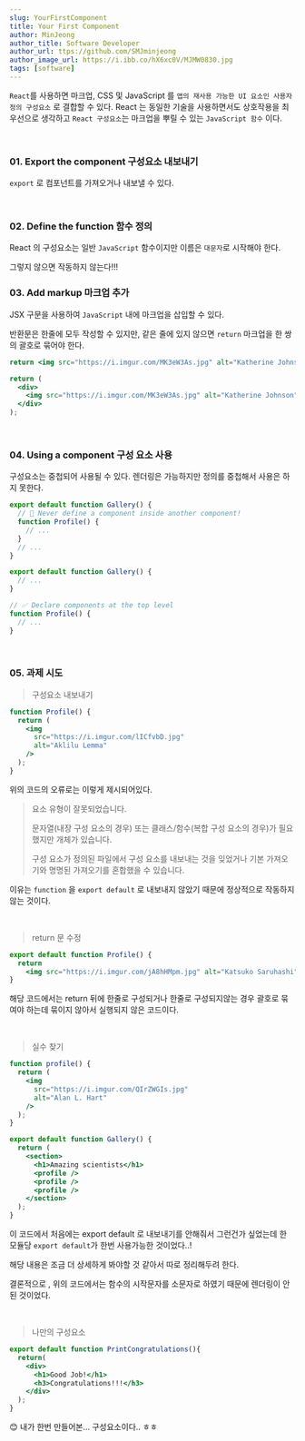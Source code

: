 ```yaml
---
slug: YourFirstComponent
title: Your First Component
author: MinJeong
author_title: Software Developer
author_url: ttps://github.com/SMJminjeong
author_image_url: https://i.ibb.co/hX6xc0V/MJMW0830.jpg
tags: [software]
---
```


`React`를 사용하면 마크업, CSS 및 JavaScript 를 `앱의 재사용 가능한 UI 요소인 사용자 정의 구성요소` 로 결합할 수 있다.
React 는 동일한 기술을 사용하면서도 상호작용을 최우선으로 생각하고 `React 구성요소`는 마크업을 뿌릴 수 있는 `JavaScript 함수` 이다.

<br/>

### 01. Export the component 구성요소 내보내기
`export` 로 컴포넌트를 가져오거나 내보낼 수 있다. 

<br/>

### 02. Define the function 함수 정의
React 의 구성요소는 일반 `JavaScript` 함수이지만 이름은 `대문자`로 시작해야 한다.

그렇지 않으면 작동하지 않는다!!!

### 03. Add markup 마크업 추가
JSX 구문을 사용하여 `JavaScript` 내에 마크업을 삽입할 수 있다. 

반환문은 한줄에 모두 작성할 수 있지만, 같은 줄에 있지 않으면 `return` 마크업을 한 쌍의 괄호로 묶어야 한다.

```jsx
return <img src="https://i.imgur.com/MK3eW3As.jpg" alt="Katherine Johnson" />;
```

```jsx
return (
  <div>
    <img src="https://i.imgur.com/MK3eW3As.jpg" alt="Katherine Johnson" />
  </div>
);
```

<br/>

### 04. Using a component 구성 요소 사용
구성요소는 중첩되어 사용될 수 있다. 
렌더링은 가능하지만 정의를 중첩해서 사용은 하지 못한다.

```jsx
export default function Gallery() {
  // 🔴 Never define a component inside another component!
  function Profile() {
    // ...
  }
  // ...
}
```

```jsx
export default function Gallery() {
  // ...
}

// ✅ Declare components at the top level
function Profile() {
  // ...
}
```

<br/>

### 05. 과제 시도

> 구성요소 내보내기

```jsx
function Profile() {
  return (
    <img
      src="https://i.imgur.com/lICfvbD.jpg"
      alt="Aklilu Lemma"
    />
  );
}
```

위의 코드의 오류로는 이렇게 제시되어있다.

> 요소 유형이 잘못되었습니다. 
> 
> 문자열(내장 구성 요소의 경우) 또는 클래스/함수(복합 구성 요소의 경우)가 필요했지만 개체가 있습니다. 
> 
> 구성 요소가 정의된 파일에서 구성 요소를 내보내는 것을 잊었거나 기본 가져오기와 명명된 가져오기를 혼합했을 수 있습니다.

이유는 `function` 을 `export default` 로 내보내지 않았기 때문에 정상적으로 작동하지 않는 것이다. 

<br/>

> return 문 수정

```jsx
export default function Profile() {
  return
    <img src="https://i.imgur.com/jA8hHMpm.jpg" alt="Katsuko Saruhashi" />;
}
```

해당 코드에서는 return 뒤에 한줄로 구성되거나 한줄로 구성되지않는 경우 괄호로 묶여야 하는데 묶이지 않아서 실행되지 않은 코드이다.

<br/>

> 실수 찾기

```jsx
function profile() {
  return (
    <img
      src="https://i.imgur.com/QIrZWGIs.jpg"
      alt="Alan L. Hart"
    />
  );
}

export default function Gallery() {
  return (
    <section>
      <h1>Amazing scientists</h1>
      <profile />
      <profile />
      <profile />
    </section>
  );
}
```

이 코드에서 처음에는 export default 로 내보내기를 안해줘서 그런건가 싶었는데 한 모듈당 `export default`가 한번 사용가능한 것이었다..! 

해당 내용은 조금 더 상세하게 봐야할 것 같아서 따로 정리해두려 한다.

결론적으로 , 위의 코드에서는 함수의 시작문자를 소문자로 하였기 때문에 렌더링이 안된 것이었다.

<br/>

> 나만의 구성요소

```jsx
export default function PrintCongratulations(){
  return(
    <div>
      <h1>Good Job!</h1>
      <h3>Congratulations!!!</h3>
    </div>
  );
}
```

😊 내가 한번 만들어본... 구성요소이다.. ㅎㅎ
